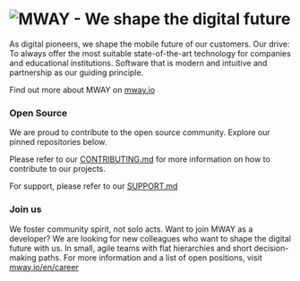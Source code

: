 # ![MWAY - We shape the digital future](https://github.com/user-attachments/assets/6826f030-b66a-4b0e-bc96-72d1b52b4834)

As digital pioneers, we shape the mobile future of our customers. Our drive: To always offer the most suitable state-of-the-art technology for companies and educational institutions. Software that is modern and intuitive and partnership as our guiding principle.

Find out more about MWAY on [mway.io](https://mway.io/en)

### Open Source

We are proud to contribute to the open source community. Explore our pinned repositories below.

Please refer to our [CONTRIBUTING.md](CONTRIBUTING.md) for more information on how to contribute to our projects.

For support, please refer to our [SUPPORT.md](SUPPORT.md)

### Join us

We foster community spirit, not solo acts. Want to join MWAY as a developer? We are looking for new colleagues who want to shape the digital future with us. In small, agile teams with flat hierarchies and short decision-making paths. For more information and a list of open positions, visit [mway.io/en/career](https://mway.io/en/career)

